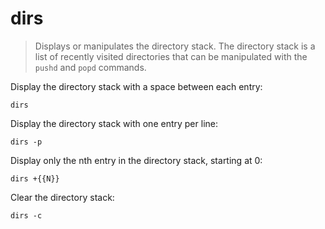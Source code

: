 dirs
====

> Displays or manipulates the directory stack.
> The directory stack is a list of recently visited directories that can be manipulated with the `pushd` and `popd` commands.

Display the directory stack with a space between each entry:

    dirs

Display the directory stack with one entry per line:

    dirs -p

Display only the nth entry in the directory stack, starting at 0:

    dirs +{{N}}

Clear the directory stack:

    dirs -c
